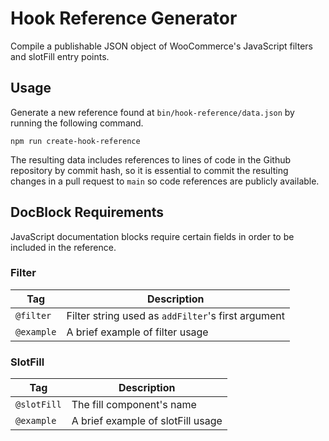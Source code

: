 # Hook Reference Generator

Compile a publishable JSON object of WooCommerce's JavaScript filters and slotFill entry points.

## Usage

Generate a new reference found at `bin/hook-reference/data.json` by running the following command.

```
npm run create-hook-reference
```

The resulting data includes references to lines of code in the Github repository by commit hash, so it is essential to commit the resulting changes in a pull request to `main` so code references are publicly available.

## DocBlock Requirements

JavaScript documentation blocks require certain fields in order to be included in the reference.

### Filter

| Tag        | Description                                        |
| ---------- | -------------------------------------------------- |
| `@filter`  | Filter string used as `addFilter`'s first argument |
| `@example` | A brief example of filter usage                    |

### SlotFill

| Tag         | Description                       |
| ----------- | --------------------------------- |
| `@slotFill` | The fill component's name         |
| `@example`  | A brief example of slotFill usage |
